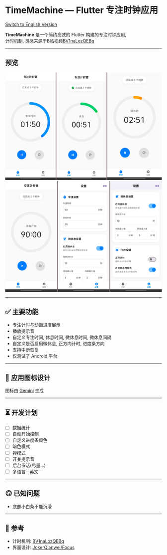 # TimeMachine — Flutter 专注时钟应用

[Switch to English Version](README_EN.md)

**TimeMachine** 是一个简约高效的 Flutter 构建的专注时钟应用,  
计时机制, 灵感来源于B站视频[BV1naLozQEBq](https://www.bilibili.com/video/BV1naLozQEBq)

---

## 预览
![show0](pic/show0.jpeg)
![show1](pic/shwo1.jpeg)

---

## ✅ 主要功能

- 专注计时与动画进度展示
- 播放提示音
- 自定义专注时间, 休息时间, 微休息时间, 微休息间隔
- 自定义是否启用微休息, 正方向计时, 进度条方向
- 支持中断恢复
- 仅测试了 Android 平台

---

## 🎨 应用图标设计

图标由 [Gemini](https://gemini.google.com/) 生成

--- 

## ⏳️ 开发计划
- [ ] 数据统计
- [ ] 自动开始控制
- [ ] 自定义进度条颜色
- [ ] 暗色模式
- [ ] 禅模式
- [ ] 开关提示音
- [ ] 后台保活(尽量...)
- [ ] 多语言--英文

--- 

## 🙃 已知问题
- 底部小白条不能沉浸

---

## 📌 参考

- 计时机制: [BV1naLozQEBq](https://www.bilibili.com/video/BV1naLozQEBq)
- 界面设计: [JokerQianwei/Focus](https://github.com/JokerQianwei/Focus/)